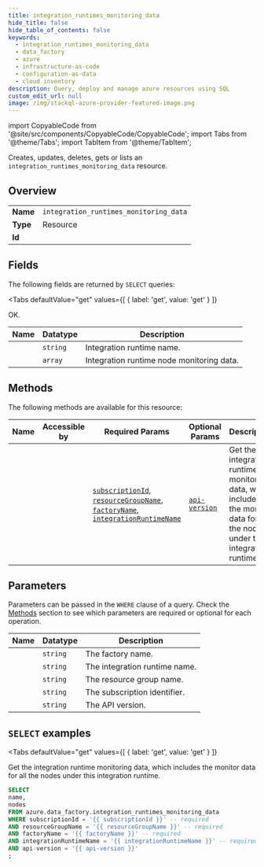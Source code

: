 ```yaml
--- 
title: integration_runtimes_monitoring_data
hide_title: false
hide_table_of_contents: false
keywords:
  - integration_runtimes_monitoring_data
  - data_factory
  - azure
  - infrastructure-as-code
  - configuration-as-data
  - cloud inventory
description: Query, deploy and manage azure resources using SQL
custom_edit_url: null
image: /img/stackql-azure-provider-featured-image.png
---
```


import CopyableCode from '@site/src/components/CopyableCode/CopyableCode';
import Tabs from '@theme/Tabs';
import TabItem from '@theme/TabItem';

Creates, updates, deletes, gets or lists an <code>integration_runtimes_monitoring_data</code> resource.

## Overview
<table><tbody>
<tr><td><b>Name</b></td><td><code>integration_runtimes_monitoring_data</code></td></tr>
<tr><td><b>Type</b></td><td>Resource</td></tr>
<tr><td><b>Id</b></td><td><CopyableCode code="azure.data_factory.integration_runtimes_monitoring_data" /></td></tr>
</tbody></table>

## Fields

The following fields are returned by `SELECT` queries:

<Tabs
    defaultValue="get"
    values={[
        { label: 'get', value: 'get' }
    ]}
>
<TabItem value="get">

OK.

<table>
<thead>
    <tr>
    <th>Name</th>
    <th>Datatype</th>
    <th>Description</th>
    </tr>
</thead>
<tbody>
<tr>
    <td><CopyableCode code="name" /></td>
    <td><code>string</code></td>
    <td>Integration runtime name.</td>
</tr>
<tr>
    <td><CopyableCode code="nodes" /></td>
    <td><code>array</code></td>
    <td>Integration runtime node monitoring data.</td>
</tr>
</tbody>
</table>
</TabItem>
</Tabs>

## Methods

The following methods are available for this resource:

<table>
<thead>
    <tr>
    <th>Name</th>
    <th>Accessible by</th>
    <th>Required Params</th>
    <th>Optional Params</th>
    <th>Description</th>
    </tr>
</thead>
<tbody>
<tr>
    <td><a href="#get"><CopyableCode code="get" /></a></td>
    <td><CopyableCode code="select" /></td>
    <td><a href="#parameter-subscriptionId"><code>subscriptionId</code></a>, <a href="#parameter-resourceGroupName"><code>resourceGroupName</code></a>, <a href="#parameter-factoryName"><code>factoryName</code></a>, <a href="#parameter-integrationRuntimeName"><code>integrationRuntimeName</code></a></td>
    <td><a href="#parameter-api-version"><code>api-version</code></a></td>
    <td>Get the integration runtime monitoring data, which includes the monitor data for all the nodes under this integration runtime.</td>
</tr>
</tbody>
</table>

## Parameters

Parameters can be passed in the `WHERE` clause of a query. Check the [Methods](#methods) section to see which parameters are required or optional for each operation.

<table>
<thead>
    <tr>
    <th>Name</th>
    <th>Datatype</th>
    <th>Description</th>
    </tr>
</thead>
<tbody>
<tr id="parameter-factoryName">
    <td><CopyableCode code="factoryName" /></td>
    <td><code>string</code></td>
    <td>The factory name.</td>
</tr>
<tr id="parameter-integrationRuntimeName">
    <td><CopyableCode code="integrationRuntimeName" /></td>
    <td><code>string</code></td>
    <td>The integration runtime name.</td>
</tr>
<tr id="parameter-resourceGroupName">
    <td><CopyableCode code="resourceGroupName" /></td>
    <td><code>string</code></td>
    <td>The resource group name.</td>
</tr>
<tr id="parameter-subscriptionId">
    <td><CopyableCode code="subscriptionId" /></td>
    <td><code>string</code></td>
    <td>The subscription identifier.</td>
</tr>
<tr id="parameter-api-version">
    <td><CopyableCode code="api-version" /></td>
    <td><code>string</code></td>
    <td>The API version.</td>
</tr>
</tbody>
</table>

## `SELECT` examples

<Tabs
    defaultValue="get"
    values={[
        { label: 'get', value: 'get' }
    ]}
>
<TabItem value="get">

Get the integration runtime monitoring data, which includes the monitor data for all the nodes under this integration runtime.

```sql
SELECT
name,
nodes
FROM azure.data_factory.integration_runtimes_monitoring_data
WHERE subscriptionId = '{{ subscriptionId }}' -- required
AND resourceGroupName = '{{ resourceGroupName }}' -- required
AND factoryName = '{{ factoryName }}' -- required
AND integrationRuntimeName = '{{ integrationRuntimeName }}' -- required
AND api-version = '{{ api-version }}'
;
```
</TabItem>
</Tabs>
